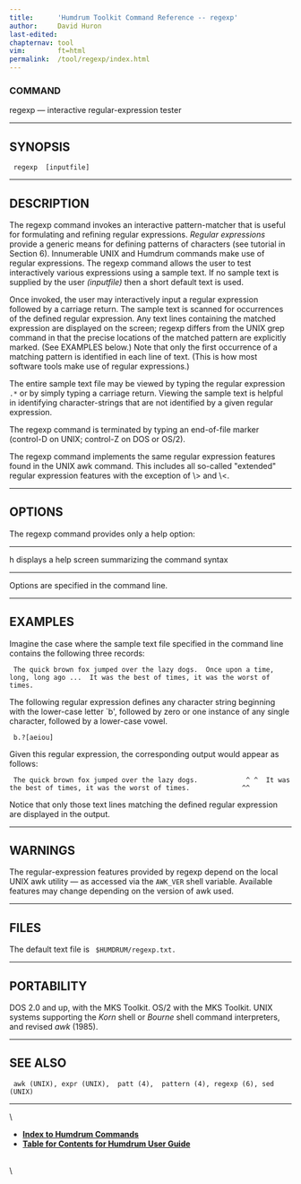 ```yaml
---
title:		'Humdrum Toolkit Command Reference -- regexp'
author:		David Huron
last-edited:
chapternav:	tool
vim:		ft=html
permalink:	/tool/regexp/index.html
---
```



### COMMAND

<span class="tool">regexp</span> &mdash; interactive regular-expression tester

------------------------------------------------------------------------

## SYNOPSIS ##

` regexp  [inputfile]`

------------------------------------------------------------------------

## DESCRIPTION ##

The <span class="tool">regexp</span> command invokes an interactive pattern-matcher that is
useful for formulating and refining regular expressions. *Regular
expressions* provide a generic means for defining patterns of characters
(see tutorial in Section 6). Innumerable UNIX and Humdrum commands make
use of regular expressions. The <span class="tool">regexp</span> command allows the user to
test interactively various expressions using a sample text. If no sample
text is supplied by the user *(inputfile)* then a short default text is
used.

Once invoked, the user may interactively input a regular expression
followed by a carriage return. The sample text is scanned for
occurrences of the defined regular expression. Any text lines containing
the matched expression are displayed on the screen; <span class="tool">regexp</span> differs
from the UNIX <span class="unix">grep</span> command in that the precise locations of the
matched pattern are explicitly marked. (See EXAMPLES below.) Note that
only the first occurrence of a matching pattern is identified in each
line of text. (This is how most software tools make use of regular
expressions.)

The entire sample text file may be viewed by typing the regular
expression `.*` or by simply typing a carriage return. Viewing the
sample text is helpful in identifying character-strings that are not
identified by a given regular expression.

The <span class="tool">regexp</span> command is terminated by typing an end-of-file marker
(control-D on UNIX; control-Z on DOS or OS/2).

The <span class="tool">regexp</span> command implements the same regular expression features
found in the UNIX <span class="unix">awk</span> command. This includes all so-called
\"extended\" regular expression features with the exception of \\\> and
\\\<.

------------------------------------------------------------------------

## OPTIONS ##

The <span class="tool">regexp</span> command provides only a help option:

-------- -------------------------------------------------------
<span class="option">h</span>   displays a help screen summarizing the command syntax
-------- -------------------------------------------------------

Options are specified in the command line.

------------------------------------------------------------------------

## EXAMPLES ##

Imagine the case where the sample text file specified in the command
line contains the following three records:

` The quick brown fox jumped over the lazy dogs.  Once upon a time, long, long ago ...  It was the best of times, it was the worst of times.`

The following regular expression defines any character string beginning
with the lower-case letter \`b\', followed by zero or one instance of
any single character, followed by a lower-case vowel.

` b.?[aeiou]`

Given this regular expression, the corresponding output would appear as
follows:

` The quick brown fox jumped over the lazy dogs.            ^ ^  It was the best of times, it was the worst of times.             ^^`

Notice that only those text lines matching the defined regular
expression are displayed in the output.

------------------------------------------------------------------------

## WARNINGS ##

The regular-expression features provided by <span class="tool">regexp</span> depend on the
local UNIX <span class="unix">awk</span> utility &mdash; as accessed via the `AWK_VER` shell
variable. Available features may change depending on the version of
<span class="unix">awk</span> used.

------------------------------------------------------------------------

## FILES ##

The default text file is ` $HUMDRUM/regexp.txt.`

------------------------------------------------------------------------

## PORTABILITY ##

DOS 2.0 and up, with the MKS Toolkit. OS/2 with the MKS Toolkit. UNIX
systems supporting the *Korn* shell or *Bourne* shell command
interpreters, and revised *awk* (1985).

------------------------------------------------------------------------

## SEE ALSO ##

` awk (UNIX), expr (UNIX),  patt (4),  pattern (4), regexp (6), sed (UNIX)`

------------------------------------------------------------------------

\

-   [**Index to Humdrum Commands**](../commands.toc.html)
-   [**Table for Contents for Humdrum User Guide**](../guide.toc.html)

\
\
